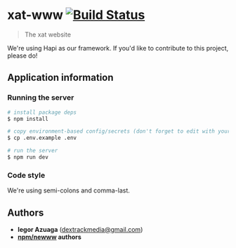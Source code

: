 # xat-www [![Build Status](https://travis-ci.org/iiegor/xat-www.svg)](https://travis-ci.org/iiegor/xat-www)
> The xat website

We're using Hapi as our framework. If you'd like to contribute to this project, please do!

## Application information

### Running the server
```sh
# install package deps
$ npm install

# copy environment-based config/secrets (don't forget to edit with your config)
$ cp .env.example .env

# run the server
$ npm run dev
```

### Code style
We're using semi-colons and comma-last.

## Authors
* **Iegor Azuaga** (<dextrackmedia@gmail.com>)
* **[npm/newww](https://github.com/npm/newww) authors**
